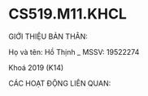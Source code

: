# CS519.M11.KHCL

GIỚI THIỆU BẢN THÂN:

Họ và tên: Hồ Thịnh _ MSSV: 19522274

Khoá 2019 (K14)

CÁC HOẠT ĐỘNG LIÊN QUAN:
